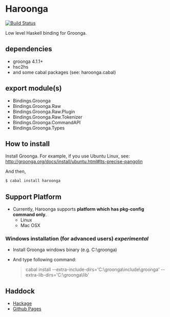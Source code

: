 Haroonga
===

[![Build Status](https://travis-ci.org/haroonga/haroonga.svg?branch=master)](https://travis-ci.org/haroonga/haroonga)

Low level Haskell binding for Groonga.

## dependencies

* groonga 4.1.1+
* hsc2hs
* and some cabal packages (see: haroonga.cabal)

## export module(s)

* Bindings.Groonga
* Bindings.Groonga.Raw
* Bindings.Groonga.Raw.Plugin
* Bindings.Groonga.Raw.Tokenizer
* Bindings.Groonga.CommandAPI
* Bindings.Groonga.Types

## How to install

Install Groonga.
For example, if you use Ubuntu Linux, see: http://groonga.org/docs/install/ubuntu.html#lts-precise-pangolin

And then,

```bash
$ cabal install haroonga
```

## Support Platform

* Currently, Haroonga supports __platform which has pkg-config command only__.
    - Linux
    - Mac OSX

### Windows installation (for advanced users) *experimental*

* Install Groonga windows binary (e.g. C:\groonga)
* And type following command:

    > cabal install --extra-include-dirs='C:\groonga\include\groonga' --extra-lib-dirs='C:\groonga\lib'

## Haddock

* [Hackage](http://hackage.haskell.org/package/haroonga/docs/)
* [Github Pages](http://cosmo0920.github.io/haroonga/doc-index.html)

